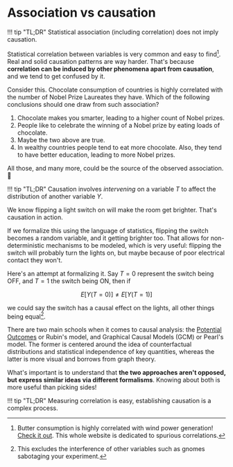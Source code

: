 # **Association vs causation**

!!! tip "TL;DR"
    Statistical association (including correlation) does not imply causation.

Statistical correlation between variables is very common and easy to find[^1]. Real and solid causation patterns are way harder. That's because **correlation can be induced by other phenomena apart from causation**, and we tend to get confused by it.

Consider this. Chocolate consumption of countries is highly correlated with the number of Nobel Prize Laureates they have. Which of the following conclusions should one draw from such association?

1. Chocolate makes you smarter, leading to a higher count of Nobel prizes.
2. People like to celebrate the winning of a Nobel prize by eating loads of chocolate.
3. Maybe the two above are true.
4. In wealthy countries people tend to eat more chocolate. Also, they tend to have better education, leading to more Nobel prizes.

All those, and many more, could be the source of the observed association. :chocolate_bar:

!!! tip "TL;DR"
    Causation involves *intervening* on a variable $T$ to affect the distribution of another variable $Y$.

We know flipping a light switch on will make the room get brighter. That's causation in action.

If we formalize this using the language of statistics, flipping the switch becomes a random variable, and it getting brighter too. That allows for non-deterministic mechanisms to be modeled, which is very useful: flipping the switch will probably turn the lights on, but maybe because of poor electrical contact they won't.

Here's an attempt at formalizing it. Say $T=0$ represent the switch being OFF, and $T=1$ the switch being ON, then if

$$E[Y(T=0)] \neq E[Y(T=1)]$$

we could say the switch has a causal effect on the lights, all other things being equal[^2].

There are two main schools when it comes to causal analysis: the [Potential Outcomes](potential_outcomes.md) or Rubin's model, and Graphical Causal Models (GCM) or Pearl's model. The former is centered around the idea of counterfactual distributions and statistical independence of key quantities, whereas the latter is more visual and borrows from graph theory.

What's important is to understand that **the two approaches aren't opposed, but express similar ideas via different formalisms**. Knowing about both is more useful than picking sides!

!!! tip "TL;DR"
    Measuring correlation is easy, establishing causation is a complex process.


[^1]: Butter consumption is highly correlated with wind power generation! [Check it out](https://www.tylervigen.com/spurious/correlation/2205_butter-consumption_correlates-with_wind-power-generated-in-united-states). This whole website is dedicated to spurious correlations.

[^2]: This excludes the interference of other variables such as gnomes sabotaging your experiment.